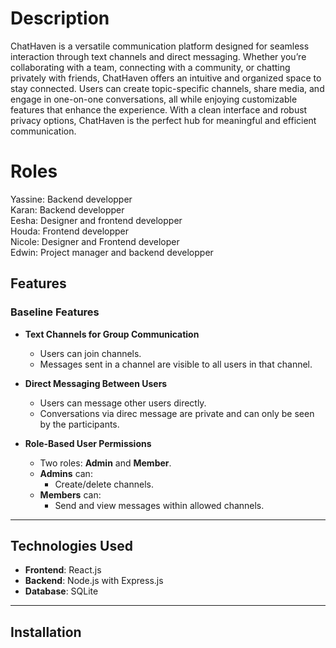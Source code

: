 # Description 

ChatHaven is a versatile communication platform designed for seamless interaction through text channels and direct messaging. Whether you’re collaborating with a team, connecting with a community, or chatting privately with friends, ChatHaven offers an intuitive and organized space to stay connected. Users can create topic-specific channels, share media, and engage in one-on-one conversations, all while enjoying customizable features that enhance the experience. With a clean interface and robust privacy options, ChatHaven is the perfect hub for meaningful and efficient communication.

# Roles
Yassine: Backend developper
<br/>
Karan: Backend developper
<br/>
Eesha: Designer and frontend developper
<br/>
Houda: Frontend developper
<br/>
Nicole: Designer and Frontend developer
<br/>
Edwin: Project manager and backend developper

## Features  

### Baseline Features  
- **Text Channels for Group Communication**  
  - Users can join channels. 
  - Messages sent in a channel are visible to all users in that channel.  

- **Direct Messaging Between Users**  
  - Users can message other users directly.  
  - Conversations via direc message are private and can only be seen by the participants.  

- **Role-Based User Permissions**  
  - Two roles: **Admin** and **Member**.  
  - **Admins** can:
    - Create/delete channels.  
  - **Members** can:
    - Send and view messages within allowed channels.  

---

## Technologies Used

- **Frontend**: React.js  
- **Backend**: Node.js with Express.js
- **Database**: SQLite

---

## Installation  

